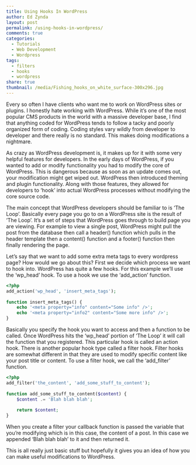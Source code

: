 ```yaml
---
title: Using Hooks In WordPress
author: Ed Zynda
layout: post
permalink: /using-hooks-in-wordpress/
comments: true
categories:
  - Tutorials
  - Web Development
  - Wordpress
tags:
  - filters
  - hooks
  - wordpress
share: true
thumbnail: /media/Fishing_hooks_on_white_surface-300x296.jpg
---
```

Every so often I have clients who want me to work on WordPress sites or plugins. I honestly hate working with WordPress. While it&#8217;s one of the most popular CMS products in the world with a massive developer base, I find that anything coded for WordPress tends to follow a tacky and poorly organized form of coding. Coding styles vary wildly from developer to developer and there really is no standard. This makes doing modifications a nightmare.

As crazy as WordPress development is, it makes up for it with some very helpful features for developers. In the early days of WordPress, if you wanted to add or modify functionality you had to modify the core of WordPress. This is dangerous because as soon as an update comes out, your modification might get wiped out. WordPress then introduced theming and plugin functionality. Along with those features, they allowed for developers to &#8216;hook&#8217; into actual WordPress processes without modifying the core source code.

The main concept that WordPress developers should be familiar to is &#8216;The Loop&#8217;. Basically every page you go to on a WordPress site is the result of &#8216;The Loop&#8217;. It&#8217;s a set of steps that WordPress goes through to build page you are viewing. For example to view a single post, WordPress might pull the post from the database then call a header() function which pulls in the header template then a content() function and a footer() function then finally rendering the page.

Let&#8217;s say that we want to add some extra meta tags to every wordpress page? How would we go about this? First we decide which process we want to hook into. WordPress has quite a few hooks. For this example we&#8217;ll use the &#8216;wp\_head&#8217; hook. To use a hook we use the &#8216;add\_action&#8217; function.

```php
<?php
add_action('wp_head', 'insert_meta_tags');
 
function insert_meta_tags() {
    echo '<meta property="info" content="Some info" />';
    echo '<meta property="info2" content="Some more info" />';
}
```

Basically you specify the hook you want to access and then a function to be called. Once WordPress hits the &#8216;wp\_head&#8217; portion of &#8216;The Loop&#8217; it will call the function that you registered. This particular hook is called an action hook. There is another popular hook type called a filter hook. Filter hooks are somewhat different in that they are used to modify specific content like your post title or content. To use a filter hook, we call the &#8216;add\_filter&#8217; function.

```php
<?php
add_filter('the_content', 'add_some_stuff_to_content');
 
function add_some_stuff_to_content($content) {
    $content .= 'Blah blah blah';
 
    return $content;
}
```

When you create a filter your callback function is passed the variable that you&#8217;re modifying which is in this case, the content of a post. In this case we appended &#8216;Blah blah blah&#8217; to it and then returned it.

This is all really just basic stuff but hopefully it gives you an idea of how you can make useful modifications to WordPress.

 [1]: http://www.edzynda.com/media/Fishing_hooks_on_white_surface.jpg
